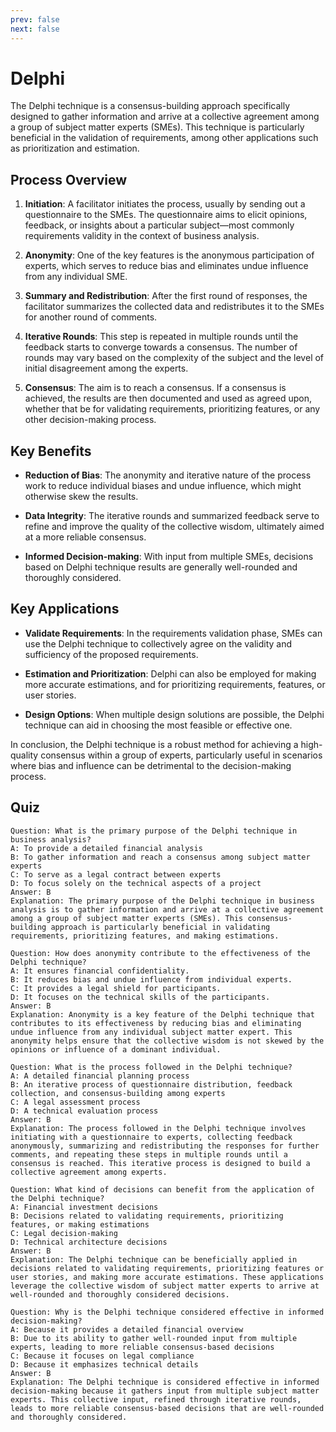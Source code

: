 ```yaml
---
prev: false
next: false
---
```


# Delphi

The Delphi technique is a consensus-building approach specifically designed to gather information and arrive at a collective agreement among a group of subject matter experts (SMEs). This technique is particularly beneficial in the validation of requirements, among other applications such as prioritization and estimation.

## Process Overview

1. **Initiation**: A facilitator initiates the process, usually by sending out a questionnaire to the SMEs. The questionnaire aims to elicit opinions, feedback, or insights about a particular subject—most commonly requirements validity in the context of business analysis.

2. **Anonymity**: One of the key features is the anonymous participation of experts, which serves to reduce bias and eliminates undue influence from any individual SME.

3. **Summary and Redistribution**: After the first round of responses, the facilitator summarizes the collected data and redistributes it to the SMEs for another round of comments.

4. **Iterative Rounds**: This step is repeated in multiple rounds until the feedback starts to converge towards a consensus. The number of rounds may vary based on the complexity of the subject and the level of initial disagreement among the experts.

5. **Consensus**: The aim is to reach a consensus. If a consensus is achieved, the results are then documented and used as agreed upon, whether that be for validating requirements, prioritizing features, or any other decision-making process.

## Key Benefits

- **Reduction of Bias**: The anonymity and iterative nature of the process work to reduce individual biases and undue influence, which might otherwise skew the results.

- **Data Integrity**: The iterative rounds and summarized feedback serve to refine and improve the quality of the collective wisdom, ultimately aimed at a more reliable consensus.

- **Informed Decision-making**: With input from multiple SMEs, decisions based on Delphi technique results are generally well-rounded and thoroughly considered.

## Key Applications

- **Validate Requirements**: In the requirements validation phase, SMEs can use the Delphi technique to collectively agree on the validity and sufficiency of the proposed requirements.

- **Estimation and Prioritization**: Delphi can also be employed for making more accurate estimations, and for prioritizing requirements, features, or user stories.

- **Design Options**: When multiple design solutions are possible, the Delphi technique can aid in choosing the most feasible or effective one.

In conclusion, the Delphi technique is a robust method for achieving a high-quality consensus within a group of experts, particularly useful in scenarios where bias and influence can be detrimental to the decision-making process.

## Quiz

```quiz
Question: What is the primary purpose of the Delphi technique in business analysis?
A: To provide a detailed financial analysis
B: To gather information and reach a consensus among subject matter experts
C: To serve as a legal contract between experts
D: To focus solely on the technical aspects of a project
Answer: B
Explanation: The primary purpose of the Delphi technique in business analysis is to gather information and arrive at a collective agreement among a group of subject matter experts (SMEs). This consensus-building approach is particularly beneficial in validating requirements, prioritizing features, and making estimations.

Question: How does anonymity contribute to the effectiveness of the Delphi technique?
A: It ensures financial confidentiality.
B: It reduces bias and undue influence from individual experts.
C: It provides a legal shield for participants.
D: It focuses on the technical skills of the participants.
Answer: B
Explanation: Anonymity is a key feature of the Delphi technique that contributes to its effectiveness by reducing bias and eliminating undue influence from any individual subject matter expert. This anonymity helps ensure that the collective wisdom is not skewed by the opinions or influence of a dominant individual.

Question: What is the process followed in the Delphi technique?
A: A detailed financial planning process
B: An iterative process of questionnaire distribution, feedback collection, and consensus-building among experts
C: A legal assessment process
D: A technical evaluation process
Answer: B
Explanation: The process followed in the Delphi technique involves initiating with a questionnaire to experts, collecting feedback anonymously, summarizing and redistributing the responses for further comments, and repeating these steps in multiple rounds until a consensus is reached. This iterative process is designed to build a collective agreement among experts.

Question: What kind of decisions can benefit from the application of the Delphi technique?
A: Financial investment decisions
B: Decisions related to validating requirements, prioritizing features, or making estimations
C: Legal decision-making
D: Technical architecture decisions
Answer: B
Explanation: The Delphi technique can be beneficially applied in decisions related to validating requirements, prioritizing features or user stories, and making more accurate estimations. These applications leverage the collective wisdom of subject matter experts to arrive at well-rounded and thoroughly considered decisions.

Question: Why is the Delphi technique considered effective in informed decision-making?
A: Because it provides a detailed financial overview
B: Due to its ability to gather well-rounded input from multiple experts, leading to more reliable consensus-based decisions
C: Because it focuses on legal compliance
D: Because it emphasizes technical details
Answer: B
Explanation: The Delphi technique is considered effective in informed decision-making because it gathers input from multiple subject matter experts. This collective input, refined through iterative rounds, leads to more reliable consensus-based decisions that are well-rounded and thoroughly considered.

```
